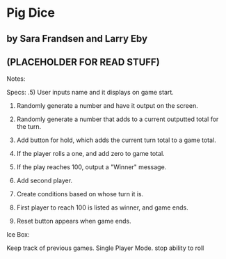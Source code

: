 # Pig Dice
## by Sara Frandsen and Larry Eby

## (PLACEHOLDER FOR READ STUFF)




Notes:

Specs:
.5) User inputs name and it displays on game start.

1) Randomly generate a number and have it output on the screen.

2) Randomly generate a number that adds to a current outputted total for the turn.

3) Add button for hold, which adds the current turn total to a game total.

4) If the player rolls a one, and add zero to game total.

5) If the play reaches 100, output a "Winner" message.



5) Add second player.

6) Create conditions based on whose turn it is.

7) First player to reach 100 is listed as winner, and game ends.

8) Reset button appears when game ends.


Ice Box:

Keep track of previous games.
Single Player Mode.
stop ability to roll
